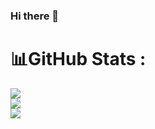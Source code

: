 ### Hi there 👋

# 📊GitHub Stats :
![](https://github-readme-stats.vercel.app/api?username=deril1709&theme=radical&hide_border=false&include_all_commits=false&count_private=false)<br/>
![](https://github-readme-streak-stats.herokuapp.com/?user=deril1709b&theme=radical&hide_border=false)<br/>
![](https://github-readme-stats.vercel.app/api/top-langs/?username=deril1709&theme=radical&hide_border=false&include_all_commits=false&count_private=false&layout=compact)





<!--
**richardenrico/richardenrico** is a ✨ _special_ ✨ repository because its `README.md` (this file) appears on your GitHub profile.

Here are some ideas to get you started:

- 🔭 I’m currently working on ...
- 🌱 I’m currently learning ...
- 👯 I’m looking to collaborate on ...
- 🤔 I’m looking for help with ...
- 💬 Ask me about ...
- 📫 How to reach me: ...
- 😄 Pronouns: ...
- ⚡ Fun fact: ...
-->
